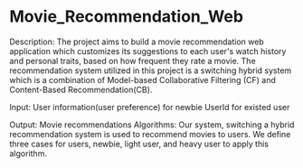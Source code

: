 # Movie_Recommendation_Web
Description: 
The project aims to build a movie recommendation web application which customizes its suggestions to each user's watch history and personal traits, based on how frequent they rate a movie. The recommendation system utilized in this project is a switching hybrid system which is a combination of Model-based Collaborative Filtering (CF) and Content-Based Recommendation(CB).

Input: 
User information(user preference) for newbie
UserId for existed user

Output: Movie recommendations
Algorithms:
Our system, switching a hybrid recommendation system is used to recommend movies to users. We define three cases for users, newbie, light user, and heavy user to apply this algorithm.

